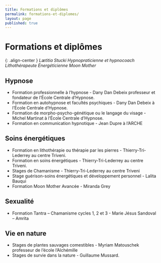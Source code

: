 ```yaml
---
title: Formations et diplômes
permalink: formations-et-diplomes/
layout: page
published: true
---
```



# Formations et diplômes

{: .align-center }
*Lætitia Stucki*
*Hypnopraticienne et hypnocoach*
*Lithothérapeute*
*Énergéticienne*
*Moon Mother*

## Hypnose

- Formation professionnelle à l’hypnose - Dany Dan Debeix professeur et fondateur de l’École Centrale d’Hypnose.
- Formation en autohypnose et facultés psychiques - Dany Dan Debeix à l’École Centrale d’Hypnose.
- Formation de morpho-psycho-génétique ou le langage du visage - Michel Martinat à l’École Centrale d’Hypnose.
- Formation en communication hypnotique - Jean Dupre à l’ARCHE

## Soins énergétiques

- Formation en lithothérapie ou thérapie par les pierres - Thierry-Tri-Lederrey au centre Triveni.
- Formation en soins énergétiques - Thierry-Tri-Lederrey au centre Triveni.
- Stages de Chamanisme - Thierry-Tri-Lederrey au centre Triveni
- Stage guérison-soins énergétiques et développement personnel - Lalita Bauqui
- Formation Moon Mother Avancée - Miranda Grey

## Sexualité

- Formation Tantra – Chamanisme cycles 1, 2 et 3 - Marie Jésus Sandoval – Amrita

## Vie en nature

- Stages de plantes sauvages comestibles - Myriam Matouschek professeur de l’école l’Alchémille
- Stages de survie dans la nature - Guillaume Mussard.